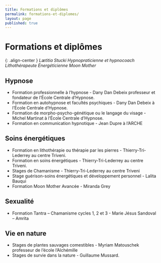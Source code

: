 ```yaml
---
title: Formations et diplômes
permalink: formations-et-diplomes/
layout: page
published: true
---
```



# Formations et diplômes

{: .align-center }
*Lætitia Stucki*
*Hypnopraticienne et hypnocoach*
*Lithothérapeute*
*Énergéticienne*
*Moon Mother*

## Hypnose

- Formation professionnelle à l’hypnose - Dany Dan Debeix professeur et fondateur de l’École Centrale d’Hypnose.
- Formation en autohypnose et facultés psychiques - Dany Dan Debeix à l’École Centrale d’Hypnose.
- Formation de morpho-psycho-génétique ou le langage du visage - Michel Martinat à l’École Centrale d’Hypnose.
- Formation en communication hypnotique - Jean Dupre à l’ARCHE

## Soins énergétiques

- Formation en lithothérapie ou thérapie par les pierres - Thierry-Tri-Lederrey au centre Triveni.
- Formation en soins énergétiques - Thierry-Tri-Lederrey au centre Triveni.
- Stages de Chamanisme - Thierry-Tri-Lederrey au centre Triveni
- Stage guérison-soins énergétiques et développement personnel - Lalita Bauqui
- Formation Moon Mother Avancée - Miranda Grey

## Sexualité

- Formation Tantra – Chamanisme cycles 1, 2 et 3 - Marie Jésus Sandoval – Amrita

## Vie en nature

- Stages de plantes sauvages comestibles - Myriam Matouschek professeur de l’école l’Alchémille
- Stages de survie dans la nature - Guillaume Mussard.